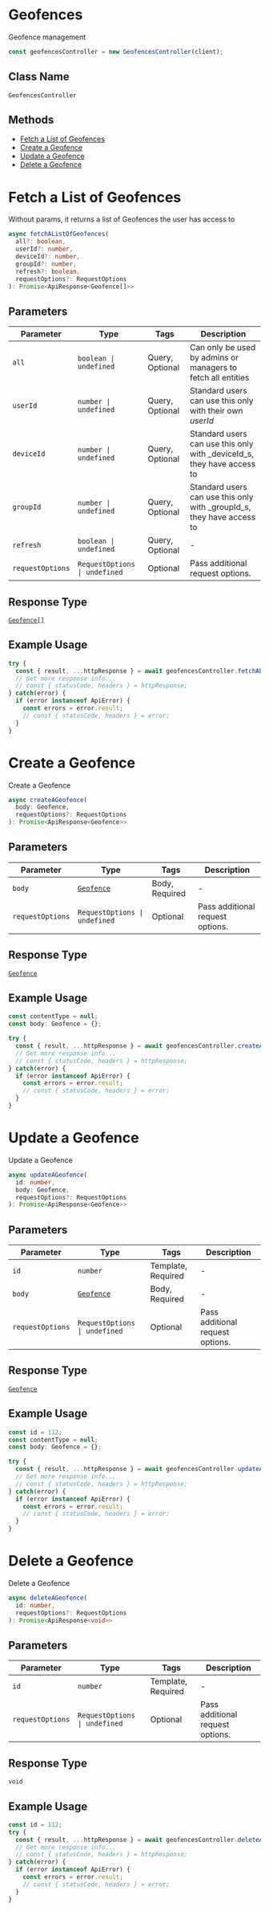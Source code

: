 # Geofences

Geofence management

```ts
const geofencesController = new GeofencesController(client);
```

## Class Name

`GeofencesController`

## Methods

* [Fetch a List of Geofences](../../doc/controllers/geofences.md#fetch-a-list-of-geofences)
* [Create a Geofence](../../doc/controllers/geofences.md#create-a-geofence)
* [Update a Geofence](../../doc/controllers/geofences.md#update-a-geofence)
* [Delete a Geofence](../../doc/controllers/geofences.md#delete-a-geofence)


# Fetch a List of Geofences

Without params, it returns a list of Geofences the user has access to

```ts
async fetchAListOfGeofences(
  all?: boolean,
  userId?: number,
  deviceId?: number,
  groupId?: number,
  refresh?: boolean,
  requestOptions?: RequestOptions
): Promise<ApiResponse<Geofence[]>>
```

## Parameters

| Parameter | Type | Tags | Description |
|  --- | --- | --- | --- |
| `all` | `boolean \| undefined` | Query, Optional | Can only be used by admins or managers to fetch all entities |
| `userId` | `number \| undefined` | Query, Optional | Standard users can use this only with their own _userId_ |
| `deviceId` | `number \| undefined` | Query, Optional | Standard users can use this only with _deviceId_s, they have access to |
| `groupId` | `number \| undefined` | Query, Optional | Standard users can use this only with _groupId_s, they have access to |
| `refresh` | `boolean \| undefined` | Query, Optional | - |
| `requestOptions` | `RequestOptions \| undefined` | Optional | Pass additional request options. |

## Response Type

[`Geofence[]`](../../doc/models/geofence.md)

## Example Usage

```ts
try {
  const { result, ...httpResponse } = await geofencesController.fetchAListOfGeofences();
  // Get more response info...
  // const { statusCode, headers } = httpResponse;
} catch(error) {
  if (error instanceof ApiError) {
    const errors = error.result;
    // const { statusCode, headers } = error;
  }
}
```


# Create a Geofence

Create a Geofence

```ts
async createAGeofence(
  body: Geofence,
  requestOptions?: RequestOptions
): Promise<ApiResponse<Geofence>>
```

## Parameters

| Parameter | Type | Tags | Description |
|  --- | --- | --- | --- |
| `body` | [`Geofence`](../../doc/models/geofence.md) | Body, Required | - |
| `requestOptions` | `RequestOptions \| undefined` | Optional | Pass additional request options. |

## Response Type

[`Geofence`](../../doc/models/geofence.md)

## Example Usage

```ts
const contentType = null;
const body: Geofence = {};

try {
  const { result, ...httpResponse } = await geofencesController.createAGeofence(body);
  // Get more response info...
  // const { statusCode, headers } = httpResponse;
} catch(error) {
  if (error instanceof ApiError) {
    const errors = error.result;
    // const { statusCode, headers } = error;
  }
}
```


# Update a Geofence

Update a Geofence

```ts
async updateAGeofence(
  id: number,
  body: Geofence,
  requestOptions?: RequestOptions
): Promise<ApiResponse<Geofence>>
```

## Parameters

| Parameter | Type | Tags | Description |
|  --- | --- | --- | --- |
| `id` | `number` | Template, Required | - |
| `body` | [`Geofence`](../../doc/models/geofence.md) | Body, Required | - |
| `requestOptions` | `RequestOptions \| undefined` | Optional | Pass additional request options. |

## Response Type

[`Geofence`](../../doc/models/geofence.md)

## Example Usage

```ts
const id = 112;
const contentType = null;
const body: Geofence = {};

try {
  const { result, ...httpResponse } = await geofencesController.updateAGeofence(id, body);
  // Get more response info...
  // const { statusCode, headers } = httpResponse;
} catch(error) {
  if (error instanceof ApiError) {
    const errors = error.result;
    // const { statusCode, headers } = error;
  }
}
```


# Delete a Geofence

Delete a Geofence

```ts
async deleteAGeofence(
  id: number,
  requestOptions?: RequestOptions
): Promise<ApiResponse<void>>
```

## Parameters

| Parameter | Type | Tags | Description |
|  --- | --- | --- | --- |
| `id` | `number` | Template, Required | - |
| `requestOptions` | `RequestOptions \| undefined` | Optional | Pass additional request options. |

## Response Type

`void`

## Example Usage

```ts
const id = 112;
try {
  const { result, ...httpResponse } = await geofencesController.deleteAGeofence(id);
  // Get more response info...
  // const { statusCode, headers } = httpResponse;
} catch(error) {
  if (error instanceof ApiError) {
    const errors = error.result;
    // const { statusCode, headers } = error;
  }
}
```

